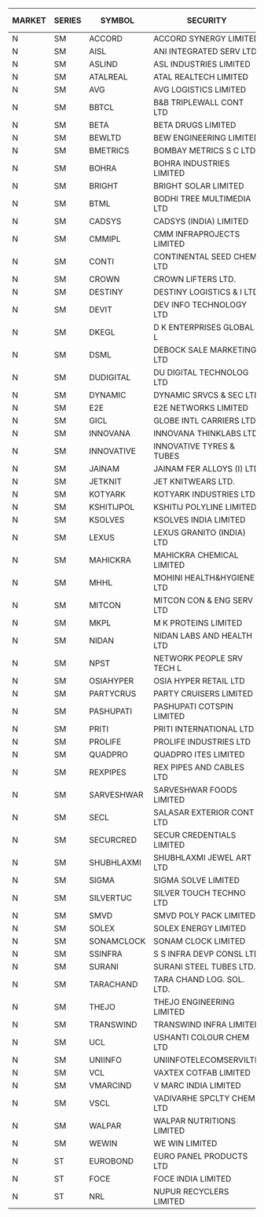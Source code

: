 


| MARKET | SERIES | SYMBOL | SECURITY | PREV CL PR | OPEN PRICE | HIGH PRICE | LOW PRICE | CLOSE PRICE | NET TRDVAL | NET TRDQTY | CORP IND | HI 52 WK | LO 52 WK |
| ----- | ----- | ----- | ----- | ----- | ----- | ----- | ----- | ----- | ----- | ----- | ----- | ----- | ----- |
| N | SM | ACCORD | ACCORD SYNERGY LIMITED | 14.95 | 15.65 | 15.65 | 15.65 | 15.65 | 31300.00 | 2000 |  | 24.05 | 14.45 |
| N | SM | AISL | ANI INTEGRATED SERV LTD. | 44.25 | 45.00 | 46.40 | 45.00 | 46.40 | 109680.00 | 2400 |  | 71.00 | 20.85 |
| N | SM | ASLIND | ASL INDUSTRIES LIMITED | 46.25 | 48.50 | 48.50 | 44.00 | 48.25 | 741200.00 | 16000 |  | 48.50 | 11.00 |
| N | SM | ATALREAL | ATAL REALTECH LIMITED | 151.00 | 140.00 | 155.00 | 140.00 | 148.50 | 712800.00 | 4800 |  | 188.40 | 30.95 |
| N | SM | AVG | AVG LOGISTICS LIMITED | 73.25 | 69.70 | 69.70 | 69.70 | 69.70 | 83640.00 | 1200 |  | 83.00 | 40.65 |
| N | SM | BBTCL | B&B TRIPLEWALL CONT LTD | 160.00 | 160.00 | 160.00 | 160.00 | 160.00 | 480000.00 | 3000 |  | 184.00 | 49.95 |
| N | SM | BETA | BETA DRUGS LIMITED | 557.00 | 564.70 | 575.00 | 556.50 | 571.00 | 4768620.00 | 8400 |  | 665.00 | 104.80 |
| N | SM | BEWLTD | BEW ENGINEERING LIMITED | 551.00 | 523.45 | 523.45 | 523.45 | 523.45 | 1046900.00 | 2000 |  | 608.85 | 228.15 |
| N | SM | BMETRICS | BOMBAY METRICS S C LTD | 132.00 | 128.00 | 128.00 | 126.05 | 126.05 | 304860.00 | 2400 |  | 144.10 | 117.90 |
| N | SM | BOHRA | BOHRA INDUSTRIES LIMITED | 5.95 | 5.70 | 6.20 | 5.70 | 5.75 | 311700.00 | 52000 |  | 7.25 | 1.20 |
| N | SM | BRIGHT | BRIGHT SOLAR LIMITED | 8.35 | 9.15 | 9.15 | 9.15 | 9.15 | 1509750.00 | 165000 |  | 15.55 | 4.60 |
| N | SM | BTML | BODHI TREE MULTIMEDIA LTD | 157.50 | 149.65 | 149.65 | 149.65 | 149.65 | 179580.00 | 1200 |  | 162.50 | 64.05 |
| N | SM | CADSYS | CADSYS (INDIA) LIMITED | 25.45 | 26.70 | 26.70 | 26.70 | 26.70 | 53400.00 | 2000 |  | 36.90 | 18.10 |
| N | SM | CMMIPL | CMM INFRAPROJECTS LIMITED | 13.25 | 13.25 | 13.25 | 13.25 | 13.25 | 79500.00 | 6000 |  | 21.05 | 2.85 |
| N | SM | CONTI | CONTINENTAL SEED CHEM LTD | 7.95 | 8.30 | 8.30 | 8.30 | 8.30 | 82991.70 | 9999 |  | 10.15 | 5.20 |
| N | SM | CROWN | CROWN LIFTERS LTD. | 29.70 | 29.60 | 29.60 | 29.60 | 29.60 | 148000.00 | 5000 |  | 162.00 | 25.05 |
| N | SM | DESTINY | DESTINY LOGISTICS & I LTD | 8.50 | 8.45 | 8.45 | 8.40 | 8.40 | 151800.00 | 18000 |  | 15.35 | 8.15 |
| N | SM | DEVIT | DEV INFO TECHNOLOGY LTD | 67.15 | 74.00 | 75.00 | 72.00 | 74.80 | 4188000.00 | 57000 |  | 165.00 | 56.00 |
| N | SM | DKEGL | D K ENTERPRISES GLOBAL L | 42.75 | 44.40 | 44.40 | 42.60 | 42.85 | 2859300.00 | 66000 |  | 50.40 | 35.10 |
| N | SM | DSML | DEBOCK SALE MARKETING LTD | 148.50 | 147.00 | 147.00 | 141.10 | 146.30 | 9513900.00 | 66000 |  | 157.00 | 5.75 |
| N | SM | DUDIGITAL | DU DIGITAL TECHNOLOG LTD | 191.35 | 181.80 | 181.80 | 181.80 | 181.80 | 727200.00 | 4000 |  | 212.00 | 95.00 |
| N | SM | DYNAMIC | DYNAMIC SRVCS & SEC LTD | 35.35 | 35.50 | 35.70 | 35.05 | 35.70 | 708800.00 | 20000 |  | 49.80 | 34.90 |
| N | SM | E2E | E2E NETWORKS LIMITED | 78.25 | 82.15 | 82.15 | 79.50 | 82.15 | 5722200.00 | 70000 |  | 82.15 | 36.00 |
| N | SM | GICL | GLOBE INTL CARRIERS LTD | 20.45 | 19.45 | 19.45 | 19.45 | 19.45 | 145875.00 | 7500 |  | 25.05 | 16.90 |
| N | SM | INNOVANA | INNOVANA THINKLABS LTD. | 234.00 | 243.75 | 243.75 | 243.75 | 243.75 | 243750.00 | 1000 |  | 258.85 | 70.25 |
| N | SM | INNOVATIVE | INNOVATIVE TYRES & TUBES | 7.95 | 8.30 | 8.30 | 7.70 | 7.95 | 459600.00 | 57000 |  | 20.45 | 7.00 |
| N | SM | JAINAM | JAINAM FER ALLOYS (I) LTD | 89.00 | 86.30 | 86.30 | 86.00 | 86.00 | 861300.00 | 10000 |  | 107.75 | 69.70 |
| N | SM | JETKNIT | JET KNITWEARS LTD. | 82.55 | 86.65 | 86.65 | 86.65 | 86.65 | 909825.00 | 10500 |  | 86.65 | 18.00 |
| N | SM | KOTYARK | KOTYARK INDUSTRIES LTD | 136.85 | 143.65 | 143.65 | 143.65 | 143.65 | 287300.00 | 2000 |  | 143.65 | 67.90 |
| N | SM | KSHITIJPOL | KSHITIJ POLYLINE LIMITED | 33.50 | 35.05 | 35.05 | 35.05 | 35.05 | 163543.30 | 4666 |  | 45.65 | 19.85 |
| N | SM | KSOLVES | KSOLVES INDIA LIMITED | 348.10 | 354.85 | 370.00 | 351.20 | 368.85 | 6048820.00 | 16800 |  | 1718.20 | 295.00 |
| N | SM | LEXUS | LEXUS GRANITO (INDIA) LTD | 16.45 | 16.45 | 16.45 | 16.45 | 16.45 | 65800.00 | 4000 |  | 22.50 | 10.30 |
| N | SM | MAHICKRA | MAHICKRA CHEMICAL LIMITED | 76.70 | 81.90 | 81.90 | 81.90 | 81.90 | 122850.00 | 1500 |  | 96.50 | 75.00 |
| N | SM | MHHL | MOHINI HEALTH&HYGIENE LTD | 28.75 | 30.30 | 33.50 | 30.30 | 33.05 | 11684100.00 | 366000 |  | 39.50 | 18.05 |
| N | SM | MITCON | MITCON CON & ENG SERV LTD | 58.00 | 60.25 | 60.25 | 60.25 | 60.25 | 120500.00 | 2000 |  | 64.95 | 33.10 |
| N | SM | MKPL | M K PROTEINS LIMITED | 119.15 | 119.15 | 119.15 | 119.15 | 119.15 | 238300.00 | 2000 |  | 158.00 | 75.10 |
| N | SM | NIDAN | NIDAN LABS AND HEALTH LTD | 53.00 | 53.00 | 53.90 | 51.75 | 52.15 | 3346250.00 | 64000 |  | 70.70 | 45.55 |
| N | SM | NPST | NETWORK PEOPLE SRV TECH L | 70.25 | 72.80 | 72.80 | 66.55 | 66.60 | 436080.00 | 6400 |  | 78.00 | 49.05 |
| N | SM | OSIAHYPER | OSIA HYPER RETAIL LTD | 245.00 | 240.00 | 240.00 | 240.00 | 240.00 | 384000.00 | 1600 |  | 263.00 | 117.00 |
| N | SM | PARTYCRUS | PARTY CRUISERS LIMITED | 76.00 | 75.00 | 78.50 | 75.00 | 77.50 | 1236900.00 | 16000 |  | 78.50 | 16.50 |
| N | SM | PASHUPATI | PASHUPATI COTSPIN LIMITED | 83.00 | 79.00 | 82.00 | 79.00 | 80.50 | 512800.00 | 6400 |  | 99.00 | 50.00 |
| N | SM | PRITI | PRITI INTERNATIONAL LTD | 61.50 | 64.10 | 64.90 | 64.10 | 64.75 | 1031840.00 | 16000 |  | 284.90 | 57.25 |
| N | SM | PROLIFE | PROLIFE INDUSTRIES LTD | 128.80 | 126.00 | 129.85 | 126.00 | 129.85 | 767550.00 | 6000 |  | 131.60 | 39.75 |
| N | SM | QUADPRO | QUADPRO ITES LIMITED | 15.15 | 15.00 | 15.00 | 14.25 | 14.25 | 604500.00 | 42000 |  | 18.80 | 11.25 |
| N | SM | REXPIPES | REX PIPES AND CABLES LTD | 49.00 | 49.80 | 49.80 | 48.00 | 49.00 | 779200.00 | 16000 |  | 64.35 | 26.00 |
| N | SM | SARVESHWAR | SARVESHWAR FOODS LIMITED | 33.35 | 35.00 | 35.00 | 35.00 | 35.00 | 504000.00 | 14400 |  | 37.85 | 11.70 |
| N | SM | SECL | SALASAR EXTERIOR CONT LTD | 47.85 | 48.00 | 50.10 | 48.00 | 49.05 | 294300.00 | 6000 |  | 50.10 | 9.90 |
| N | SM | SECURCRED | SECUR CREDENTIALS LIMITED | 57.05 | 59.90 | 59.90 | 59.90 | 59.90 | 610980.00 | 10200 |  | 60.80 | 12.00 |
| N | SM | SHUBHLAXMI | SHUBHLAXMI JEWEL ART LTD | 14.50 | 15.20 | 15.20 | 15.20 | 15.20 | 15200.00 | 1000 |  | 26.80 | 11.20 |
| N | SM | SIGMA | SIGMA SOLVE LIMITED | 440.00 | 445.00 | 461.00 | 445.00 | 461.00 | 819600.00 | 1800 |  | 615.00 | 33.80 |
| N | SM | SILVERTUC | SILVER TOUCH TECHNO LTD | 149.90 | 143.10 | 150.00 | 143.00 | 150.00 | 736100.00 | 5000 |  | 194.80 | 72.00 |
| N | SM | SMVD | SMVD POLY PACK LIMITED | 22.30 | 22.50 | 23.00 | 22.45 | 23.00 | 1009900.00 | 44000 |  | 25.65 | 7.40 |
| N | SM | SOLEX | SOLEX ENERGY LIMITED | 73.10 | 76.75 | 76.75 | 76.75 | 76.75 | 153500.00 | 2000 |  | 76.75 | 28.95 |
| N | SM | SONAMCLOCK | SONAM CLOCK LIMITED | 69.00 | 76.95 | 76.95 | 69.55 | 71.00 | 877500.00 | 12000 |  | 76.95 | 39.00 |
| N | SM | SSINFRA | S S INFRA DEVP CONSL LTD | 10.15 | 10.65 | 10.65 | 10.65 | 10.65 | 31950.00 | 3000 |  | 11.65 | 7.20 |
| N | SM | SURANI | SURANI STEEL TUBES LTD. | 26.75 | 28.05 | 28.05 | 28.05 | 28.05 | 56100.00 | 2000 |  | 46.65 | 17.35 |
| N | SM | TARACHAND | TARA CHAND LOG. SOL. LTD. | 41.55 | 43.20 | 43.20 | 41.95 | 41.95 | 170300.00 | 4000 |  | 52.35 | 26.00 |
| N | SM | THEJO | THEJO ENGINEERING LIMITED | 1115.65 | 1139.00 | 1168.00 | 1120.00 | 1127.50 | 8069160.00 | 7050 |  | 3950.00 | 826.00 |
| N | SM | TRANSWIND | TRANSWIND INFRA LIMITED | 5.40 | 5.15 | 5.65 | 5.15 | 5.65 | 107400.00 | 20000 |  | 8.30 | 3.80 |
| N | SM | UCL | USHANTI COLOUR CHEM LTD | 56.25 | 58.50 | 58.50 | 58.50 | 58.50 | 117000.00 | 2000 |  | 61.60 | 25.50 |
| N | SM | UNIINFO | UNIINFOTELECOMSERVILTD | 34.30 | 36.00 | 36.00 | 36.00 | 36.00 | 144000.00 | 4000 |  | 42.50 | 15.50 |
| N | SM | VCL | VAXTEX COTFAB LIMITED | 116.00 | 71.00 | 72.00 | 71.00 | 72.00 | 357500.00 | 5000 |  | 136.20 | 18.00 |
| N | SM | VMARCIND | V MARC INDIA LIMITED | 38.40 | 36.15 | 38.30 | 36.00 | 36.40 | 2505150.00 | 69000 |  | 45.00 | 25.35 |
| N | SM | VSCL | VADIVARHE SPCLTY CHEM LTD | 30.10 | 28.60 | 28.60 | 28.60 | 28.60 | 85800.00 | 3000 |  | 35.05 | 12.60 |
| N | SM | WALPAR | WALPAR NUTRITIONS LIMITED | 28.60 | 27.25 | 28.45 | 27.25 | 28.45 | 111400.00 | 4000 |  | 51.50 | 27.25 |
| N | SM | WEWIN | WE WIN LIMITED | 35.00 | 36.75 | 36.75 | 36.75 | 36.75 | 220500.00 | 6000 |  | 51.00 | 13.05 |
| N | ST | EUROBOND | EURO PANEL PRODUCTS LTD | 70.10 | 70.75 | 72.45 | 70.05 | 70.10 | 6400300.00 | 90000 |  | 73.50 | 67.85 |
| N | ST | FOCE | FOCE INDIA LIMITED | 225.00 | 225.00 | 231.00 | 225.00 | 225.70 | 10277490.00 | 45600 |  | 231.00 | 225.00 |
| N | ST | NRL | NUPUR RECYCLERS LIMITED | 85.60 | 89.85 | 89.85 | 89.85 | 89.85 | 5930100.00 | 66000 |  | 89.85 | 70.35 |



